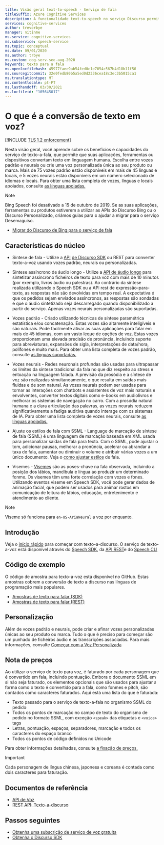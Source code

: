 ```yaml
---
title: Visão geral text-to-speech - Serviço de fala
titleSuffix: Azure Cognitive Services
description: A funcionalidade text-to-speech no serviço Discurso permite que as suas aplicações, ferramentas ou dispositivos convertam o texto em linguagem humana natural. Este artigo é uma visão geral dos benefícios e capacidades do serviço text-to-speech.
services: cognitive-services
author: trevorbye
manager: nitinme
ms.service: cognitive-services
ms.subservice: speech-service
ms.topic: conceptual
ms.date: 09/01/2020
ms.author: trbye
ms.custom: cog-serv-seo-aug-2020
keywords: texto para a fala
ms.openlocfilehash: 45977faec9ab54fed0c1e7054c567b4d18b11f50
ms.sourcegitcommit: 32e0fedb80b5a5ed0d2336cea18c3ec3b5015ca1
ms.translationtype: MT
ms.contentlocale: pt-PT
ms.lasthandoff: 03/30/2021
ms.locfileid: "105645017"
---
```

# <a name="what-is-text-to-speech"></a>O que é a conversão de texto em voz?

[!INCLUDE [TLS 1.2 enforcement](../../../includes/cognitive-services-tls-announcement.md)]

Nesta visão geral, você aprende sobre os benefícios e capacidades do serviço de texto-a-fala, que permite que suas aplicações, ferramentas ou dispositivos convertam texto em linguagem humana. Escolha entre vozes padrão e neurais ou crie uma voz personalizada única ao seu produto ou marca. Mais de 75 vozes padrão estão disponíveis em mais de 45 línguas e locais, e 5 vozes neurais estão disponíveis em um número selecionado de idiomas e locais. Para obter uma lista completa de vozes, línguas e locais apoiados, consulte [as línguas apoiadas.](language-support.md#text-to-speech)

> [!NOTE]
> Bing Speech foi desativado a 15 de outubro de 2019. Se as suas aplicações, ferramentas ou produtos estiverem a utilizar as APIs do Discurso Bing ou o Discurso Personalizado, criámos guias para o ajudar a migrar para o serviço Desemaguiso.
> - [Migrar do Discurso de Bing para o serviço de fala](how-to-migrate-from-bing-speech.md)

## <a name="core-features"></a>Características do núcleo

* Síntese de fala - Utilize a [API](rest-text-to-speech.md) [de Discurso SDK](./get-started-text-to-speech.md) ou REST para converter texto-a-voz usando vozes padrão, neurais ou personalizadas.

* Síntese assíncrono de áudio longo - Utilize a [API de áudio longo](long-audio-api.md) para sintetizar assíncrono ficheiros de texto para voz com mais de 10 minutos (por exemplo, livros áudio ou palestras). Ao contrário da síntese realizada utilizando o Speech SDK ou a API rest de expressão-para-texto, as respostas não são devolvidas em tempo real. A expectativa é que os pedidos sejam enviados assíncronos, as respostas são sondadas e que o áudio sintetizado seja descarregado quando disponibilizado a partir do serviço. Apenas vozes neurais personalizadas são suportadas.

* Vozes padrão - Criado utilizando técnicas de síntese paramétrica estatística e/ou concatenação. Estas vozes são altamente inteligíveis e são naturais. Pode facilmente ativar as suas aplicações para falar em mais de 45 idiomas, com um vasto leque de opções de voz. Estas vozes proporcionam uma elevada precisão de pronúncia, incluindo suporte para abreviaturas, expansões de sigla, interpretações de data/hora, polifones e muito mais. Para obter uma lista completa de vozes padrão, consulte [as línguas suportadas.](language-support.md#text-to-speech)

* Vozes neurais - Redes neuronais profundas são usadas para ultrapassar os limites da síntese tradicional da fala no que diz respeito ao stress e entoação na linguagem falada. A previsão da prosódia e a síntese de voz são realizadas simultaneamente, o que resulta em saídas mais fluidas e de som natural. As vozes neurais podem ser usadas para tornar as interações com chatbots e assistentes de voz mais naturais e envolventes, converter textos digitais como e-books em audiolivros e melhorar os sistemas de navegação no carro. Com a prosódia natural humana e a clara articulação das palavras, as vozes neurais reduzem significativamente a fadiga auditiva quando interage com os sistemas de IA. Para obter uma lista completa de vozes neurais, consulte [as línguas apoiadas.](language-support.md#text-to-speech)

* Ajuste os estilos de fala com SSML - Language de marcação de síntese de fala (SSML) é uma linguagem de marcação baseada em XML usada para personalizar saídas de fala para texto. Com o SSML, pode ajustar o tom, adicionar pausas, melhorar a pronúncia, acelerar ou abrandar a taxa de fala, aumentar ou diminuir o volume e atribuir várias vozes a um único documento. Veja o [como ajustar estilos](speech-synthesis-markup.md) de fala.

* Visemes - [Visemes](how-to-speech-synthesis-viseme.md) são as poses-chave na fala observada, incluindo a posição dos lábios, mandíbula e língua ao produzir um determinado fonme. Os visemes têm uma forte correlação com vozes e fones. Utilizando eventos viseme em Speech SDK, você pode gerar dados de animação facial, que podem ser usados para animar rostos em comunicação de leitura de lábios, educação, entretenimento e atendimento ao cliente.

> [!NOTE]
> Viseme só funciona para `en-US-AriaNeural` a voz por enquanto.

## <a name="get-started"></a>Introdução

Veja o [início rápido](get-started-text-to-speech.md) para começar com texto-a-discurso. O serviço de texto-a-voz está disponível através do [Speech SDK](speech-sdk.md), da [API REST](rest-text-to-speech.md)e do [Speech CLI](spx-overview.md)

## <a name="sample-code"></a>Código de exemplo

O código de amostra para texto-a-voz está disponível no GitHub. Estas amostras cobrem a conversão de texto a discurso nas línguas de programação mais populares.

- [Amostras de texto para falar (SDK)](https://github.com/Azure-Samples/cognitive-services-speech-sdk)
- [Amostras de texto para falar (REST)](https://github.com/Azure-Samples/Cognitive-Speech-TTS)

## <a name="customization"></a>Personalização

Além de vozes padrão e neurais, pode criar e afinar vozes personalizadas únicas ao seu produto ou marca. Tudo o que é preciso para começar são um punhado de ficheiros áudio e as transcrições associadas. Para mais informações, consulte [Começar com a Voz Personalizada](how-to-custom-voice.md)

## <a name="pricing-note"></a>Nota de preços

Ao utilizar o serviço de texto para voz, é faturado por cada personagem que é convertido em fala, incluindo pontuação. Embora o documento SSML em si não seja faturado, os elementos opcionais que são usados para ajustar a forma como o texto é convertido para a fala, como fonmes e pitch, são contados como caracteres faturados. Aqui está uma lista do que é faturada:

- Texto passado para o serviço de texto-a-fala no organismo SSML do pedido
- Todos os pontos de marcação no campo de texto do organismo de pedido no formato SSML, com exceção `<speak>` das etiquetas e `<voice>` tags
- Letras, pontuação, espaços, separadores, marcação e todos os caracteres do espaço branco
- Todos os pontos de código definidos no Unicode

Para obter informações detalhadas, consulte [a fixação de preços.](https://azure.microsoft.com/pricing/details/cognitive-services/speech-services/)

> [!IMPORTANT]
> Cada personagem de língua chinesa, japonesa e coreana é contada como dois caracteres para faturação.

## <a name="reference-docs"></a>Documentos de referência

- [API de Voz](speech-sdk.md)
- [REST API: Texto-a-discurso](rest-text-to-speech.md)

## <a name="next-steps"></a>Passos seguintes

- [Obtenha uma subscrição de serviço de voz gratuita](overview.md#try-the-speech-service-for-free)
- [Obtenha o Discurso SDK](speech-sdk.md)
